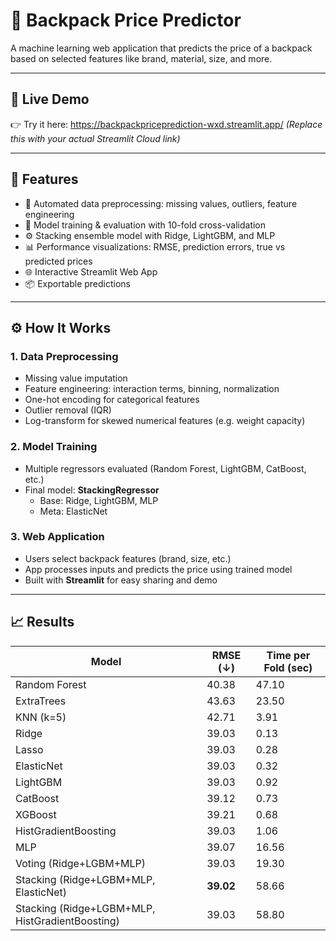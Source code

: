 # 🎒 Backpack Price Predictor

A machine learning web application that predicts the price of a backpack based on selected features like brand, material, size, and more.


---

## 🚀 Live Demo

👉 Try it here: https://backpackpriceprediction-wxd.streamlit.app/
*(Replace this with your actual Streamlit Cloud link)*

---

## 📌 Features

- 🧼 Automated data preprocessing: missing values, outliers, feature engineering
- 🧠 Model training & evaluation with 10-fold cross-validation
- ⚙️ Stacking ensemble model with Ridge, LightGBM, and MLP
- 📊 Performance visualizations: RMSE, prediction errors, true vs predicted prices
- 🌐 Interactive Streamlit Web App
- 📦 Exportable predictions


---

## ⚙️ How It Works

### 1. Data Preprocessing
- Missing value imputation
- Feature engineering: interaction terms, binning, normalization
- One-hot encoding for categorical features
- Outlier removal (IQR)
- Log-transform for skewed numerical features (e.g. weight capacity)

### 2. Model Training
- Multiple regressors evaluated (Random Forest, LightGBM, CatBoost, etc.)
- Final model: **StackingRegressor**  
  - Base: Ridge, LightGBM, MLP  
  - Meta: ElasticNet

### 3. Web Application
- Users select backpack features (brand, size, etc.)
- App processes inputs and predicts the price using trained model
- Built with **Streamlit** for easy sharing and demo

---

## 📈 Results

| Model                                           | RMSE (↓)  | Time per Fold (sec) |
|-------------------------------------------------|-----------|---------------------|
| Random Forest                                   | 40.38     | 47.10               |
| ExtraTrees                                      | 43.63     | 23.50               |
| KNN (k=5)                                       | 42.71     | 3.91                |
| Ridge                                           | 39.03     | 0.13                |
| Lasso                                           | 39.03     | 0.28                |
| ElasticNet                                      | 39.03     | 0.32                |
| LightGBM                                        | 39.03     | 0.92                |
| CatBoost                                        | 39.12     | 0.73                |
| XGBoost                                         | 39.21     | 0.68                |
| HistGradientBoosting                            | 39.03     | 1.06                |
| MLP                                             | 39.07     | 16.56               |
| Voting (Ridge+LGBM+MLP)                         | 39.03     | 19.30               |
| Stacking (Ridge+LGBM+MLP, ElasticNet)           | **39.02** | 58.66               |
| Stacking (Ridge+LGBM+MLP, HistGradientBoosting) | 39.03     | 58.80               |

